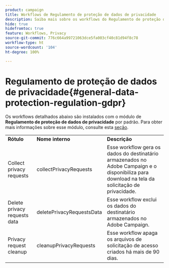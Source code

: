 ```yaml
---
product: campaign
title: Workflows de Regulamento de proteção de dados de privacidade
description: Saiba mais sobre os workflows do Regulamento de proteção de dados de privacidade
hide: true
hidefromtoc: true
feature: Workflows, Privacy
source-git-commit: 776c664a99721063dce5fa003cf40c81d94f8c78
workflow-type: ht
source-wordcount: '104'
ht-degree: 100%

---
```



# Regulamento de proteção de dados de privacidade{#general-data-protection-regulation-gdpr}



Os workflows detalhados abaixo são instalados com o módulo de **Regulamento de proteção de dados de privacidade** por padrão. Para obter mais informações sobre esse módulo, consulte esta [seção](https://helpx.adobe.com/br/campaign/kb/acc-privacy.html).

<table> 
 <tbody> 
  <tr> 
   <td> <strong>Rótulo</strong><br /> </td> 
   <td> <strong>Nome interno</strong><br /> </td> 
   <td> <strong>Descrição</strong><br /> </td> 
  </tr> 
  <tr> 
   <td> <span class="uicontrol">Collect privacy requests</span> <br /> </td> 
   <td> <span class="uicontrol">collectPrivacyRequests</span> <br /> </td> 
   <td> Esse workflow gera os dados do destinatário armazenados no Adobe Campaign e o disponibiliza para download na tela da solicitação de privacidade.<br /> </td> 
  </tr> 
  <tr> 
   <td> <span class="uicontrol">Delete privacy requests data</span> <br /> </td> 
   <td> <span class="uicontrol">deletePrivacyRequestsData</span> <br /> </td> 
   <td> Esse workflow exclui os dados do destinatário armazenados no Adobe Campaign.<br /> </td> 
  </tr> 
  <tr> 
   <td> <span class="uicontrol">Privacy request cleanup</span> <br /> </td> 
   <td> <span class="uicontrol">cleanupPrivacyRequests</span> <br /> </td> 
   <td> Esse workflow apaga os arquivos de solicitação de acesso criados há mais de 90 dias.<br /> </td> 
  </tr> 
 </tbody> 
</table>


